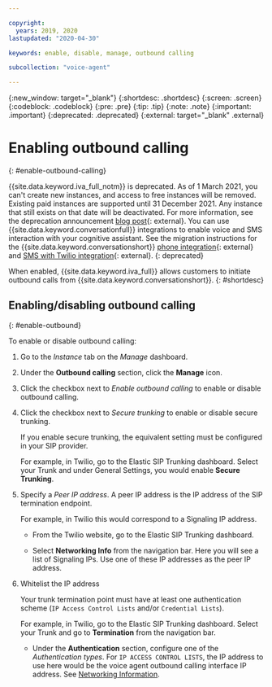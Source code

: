 ```yaml
---

copyright:
  years: 2019, 2020
lastupdated: "2020-04-30"

keywords: enable, disable, manage, outbound calling

subcollection: "voice-agent"

---
```


{:new_window: target="_blank"}
{:shortdesc: .shortdesc}
{:screen: .screen}
{:codeblock: .codeblock}
{:pre: .pre}
{:tip: .tip}
{:note: .note}
{:important: .important}
{:deprecated: .deprecated}
{:external: target="_blank" .external}

# Enabling outbound calling
{: #enable-outbound-calling}

{{site.data.keyword.iva_full_notm}} is deprecated. As of 1 March 2021, you can't create new instances, and access to free instances will be removed. Existing paid instances are supported until 31 December 2021. Any instance that still exists on that date will be deactivated. For more information, see the deprecation announcement [blog post](https://community.ibm.com/community/user/watsonapps/blogs/mitch-mason1/2021/02/08/announcing-voice-agent-with-watson-deprecation){: external}. You can use {{site.data.keyword.conversationfull}} integrations to enable voice and SMS interaction with your cognitive assistant. See the migration instructions for the {{site.data.keyword.conversationshort}} [phone integration](/docs/assistant?topic=assistant-deploy-phone#deploy-phone-migrate-from-va){: external} and [SMS with Twilio integration](/docs/assistant?topic=assistant-deploy-sms#deploy-sms-migrate-from-va){: external}.
{: deprecated}

When enabled, {{site.data.keyword.iva_full}} allows customers to initiate outbound calls from {{site.data.keyword.conversationshort}}.
{: #shortdesc}

## Enabling/disabling outbound calling
{: #enable-outbound}

To enable or disable outbound calling:

1. Go to the _Instance_ tab on the _Manage_ dashboard.

1. Under the **Outbound calling** section, click the **Manage** icon.

1. Click the checkbox next to _Enable outbound calling_ to enable or disable outbound calling.

1. Click the checkbox next to _Secure trunking_ to enable or disable secure trunking.

   If you enable secure trunking, the equivalent setting must be configured in your SIP provider.

   For example, in Twilio, go to the Elastic SIP Trunking dashboard. Select your Trunk and under General Settings, you would enable **Secure Trunking**.

1. Specify a _Peer IP address_. A peer IP address is the IP address of the SIP termination endpoint.

   For example, in Twilio this would correspond to a Signaling IP address.

   - From the Twilio website, go to the Elastic SIP Trunking dashboard.

   - Select **Networking Info** from the navigation bar. Here you will see a list of Signaling IPs. Use one of these IP addresses as the peer IP address.

1. Whitelist the IP address

   Your trunk termination point must have at least one authentication scheme (`IP Access Control Lists` and/or `Credential Lists`).

   For example, in Twilio, go to the Elastic SIP Trunking dashboard. Select your Trunk and go to **Termination** from the navigation bar.

   - Under the **Authentication** section, configure one of the _Authentication types_. For `IP ACCESS CONTROL LISTS`, the IP address to use here would be the voice agent outbound calling interface IP address. See [Networking Information](/docs/voice-agent?topic=voice-agent-networking_info).
